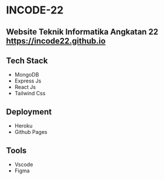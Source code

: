# INCODE-22

Website Teknik Informatika Angkatan 22 <br/>
https://incode22.github.io
---

## Tech Stack
- MongoDB
- Express Js
- React Js
- Tailwind Css

## Deployment
- Heroku
- Github Pages

## Tools
- Vscode
- Figma

